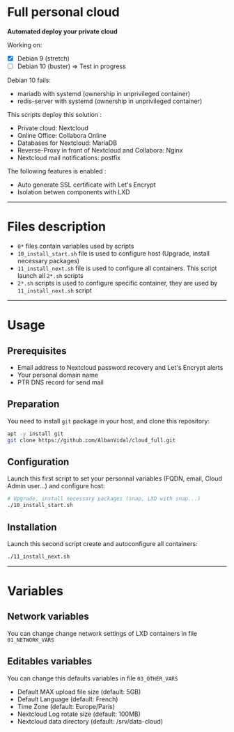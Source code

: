 Full personal cloud
===================

**Automated deploy your private cloud**

Working on:
+ [x] Debian 9 (stretch)
+ [ ] Debian 10 (buster)  => Test in progress

Debian 10 fails:
+ mariadb with systemd (ownership in unprivileged container)
+ redis-server with systemd (ownership in unprivileged container)

This scripts deploy this solution :
+ Private cloud: Nextcloud
+ Online Office: Collabora Online
+ Databases for Nextcloud: MariaDB
+ Reverse-Proxy in front of Nextcloud and Collabora: Nginx
+ Nextcloud mail notifications: postfix

The following features is enabled :
+ Auto generate SSL certificate with Let's Encrypt
+ Isolation betwen components with LXD

----------------------------------------

# Files description

+ `0*` files contain variables used by scripts
+ `10_install_start.sh` file is used to configure host (Upgrade, install necessary packages)
+ `11_install_next.sh` file is used to configure all containers. This script launch all `2*.sh` scripts
+ `2*.sh` scripts is used to configure specific container, they are used by `11_install_next.sh` script

----------------------------------------

# Usage

## Prerequisites

+ Email address to Nextcloud password recovery and Let's Encrypt alerts
+ Your personal domain name
+ PTR DNS record for send mail

## Preparation

You need to install `git` package in your host, and clone this repository:

```bash
apt -y install git
git clone https://github.com/AlbanVidal/cloud_full.git
```

## Configuration

Launch this first script to set your personnal variables (FQDN, email, Cloud Admin user...) and configure host:

```bash
# Upgrade, install necessary packages (snap, LXD with snap...)
./10_install_start.sh
```

## Installation

Launch this second script create and autoconfigure all containers:


```bash
./11_install_next.sh
```

----------------------------------------
# Variables

## Network variables

You can change change network settings of LXD containers in file `01_NETWORK_VARS`

## Editables variables

You can change this defaults variables in file `03_OTHER_VARS`

+ Default MAX upload file size (default: 5GB)
+ Default Language (default: French)
+ Time Zone (default: Europe/Paris)
+ Nextcloud Log rotate size (default: 100MB)
+ Nextcloud data directory (default: /srv/data-cloud)


